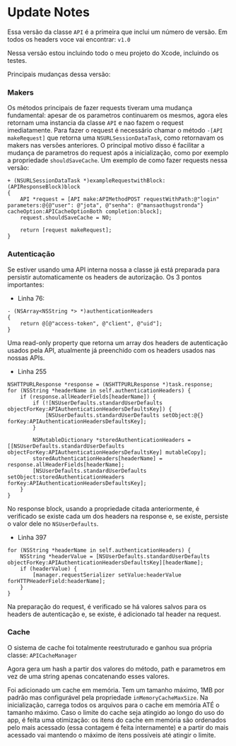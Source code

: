 # **Update Notes** #

Essa versão da classe ```API``` é a primeira que inclui um número de versão. Em todos os headers voce vai encontrar: ```v1.0```

Nessa versão estou incluindo todo o meu projeto do Xcode, incluindo os testes.

Principais mudanças dessa versão:

### **Makers** ###

Os métodos principais de fazer requests tiveram uma mudança fundamental: apesar de os parametros continuarem os mesmos, agora eles retornam uma instancia da classe ```API``` e nao fazem o request imediatamente. Para fazer o request é necessário chamar o método ```-[API makeRequest]``` que retorna uma ```NSURLSessionDataTask```, como retornavam os makers nas versões anteriores. O principal motivo disso é facilitar a mudança de parametros do request após a inicialização, como por exemplo a propriedade ```shouldSaveCache```. Um exemplo de como fazer requests nessa versão:

```objc
+ (NSURLSessionDataTask *)exampleRequestwithBlock:(APIResponseBlock)block
{
    API *request = [API make:APIMethodPOST requestWithPath:@"login" parameters:@{@"user": @"jota", @"senha": @"mansaothugstronda"} cacheOption:APICacheOptionBoth completion:block];
    request.shouldSaveCache = NO;
    
    return [request makeRequest];
}
```

### **Autenticação** ###

Se estiver usando uma API interna nossa a classe já está preparada para persistir automaticamente os headers de autorização. Os 3 pontos importantes:

* Linha 76:
```objc
- (NSArray<NSString *> *)authenticationHeaders
{
    return @[@"access-token", @"client", @"uid"];
}
```

Uma read-only property que retorna um array dos headers de autenticação usados pela API, atualmente já preenchido com os headers usados nas nossas APIs.

* Linha 255
```objc
NSHTTPURLResponse *response = (NSHTTPURLResponse *)task.response;
for (NSString *headerName in self.authenticationHeaders) {
    if (response.allHeaderFields[headerName]) {
        if (![NSUserDefaults.standardUserDefaults objectForKey:APIAuthenticationHeadersDefaultsKey]) {
            [NSUserDefaults.standardUserDefaults setObject:@{} forKey:APIAuthenticationHeadersDefaultsKey];
        }
        
        NSMutableDictionary *storedAuthenticationHeaders = [[NSUserDefaults.standardUserDefaults objectForKey:APIAuthenticationHeadersDefaultsKey] mutableCopy];
        storedAuthenticationHeaders[headerName] = response.allHeaderFields[headerName];
        [NSUserDefaults.standardUserDefaults setObject:storedAuthenticationHeaders forKey:APIAuthenticationHeadersDefaultsKey];
    }
}
```

No response block, usando a propriedade citada anteriormente, é verificado se existe cada um dos headers na response e, se existe, persiste o valor dele no ```NSUserDefaults```.

* Linha 397
```objc
for (NSString *headerName in self.authenticationHeaders) {
    NSString *headerValue = [NSUserDefaults.standardUserDefaults objectForKey:APIAuthenticationHeadersDefaultsKey][headerName];
    if (headerValue) {
        [manager.requestSerializer setValue:headerValue forHTTPHeaderField:headerName];
    }
}
```

Na preparação do request, é verificado se há valores salvos para os headers de autenticação e, se existe, é adicionado tal header na request.


### **Cache** ###

O sistema de cache foi totalmente reestruturado e ganhou sua própria classe: ```APICacheManager```

Agora gera um hash a partir dos valores do método, path e parametros em vez de uma string apenas concatenando esses valores. 

Foi adicionado um cache em memória. Tem um tamanho máximo, 1MB por padrão mas configurável pela propriedade ```inMemoryCacheMaxSize```. Na inicialização, carrega todos os arquivos para o cache em memória ATÉ o tamanho máximo. Caso o limite do cache seja atingido ao longo do uso do app, é feita uma otimização: os itens do cache em memória são ordenados pelo mais acessado (essa contagem é feita internamente) e a partir do mais acessado vai mantendo o máximo de itens possíveis até atingir o limite.
